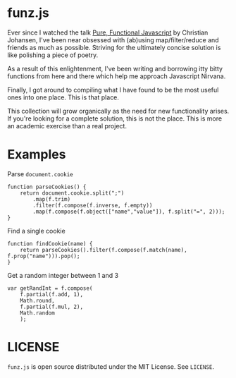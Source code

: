 funz.js
====

Ever since I watched the talk [Pure, Functional Javascript](https://vimeo.com/49384334) by Christian Johansen, I've been near obsessed with (ab)using map/filter/reduce and friends as much as possible. Striving for the ultimately concise solution is like polishing a piece of poetry.

As a result of this enlightenment, I've been writing and borrowing itty bitty functions from here and there which help me approach Javascript Nirvana.

Finally, I got around to compiling what I have found to be the most useful ones into one place. This is that place.

This collection will grow organically as the need for new functionality arises. If you're looking for a complete solution, this is not the place. This is more an academic exercise than a real project.

Examples
========

Parse `document.cookie`

    function parseCookies() {
        return document.cookie.split(";")
            .map(f.trim)
            .filter(f.compose(f.inverse, f.empty))
            .map(f.compose(f.object(["name","value"]), f.split("=", 2)));
    }

Find a single cookie

    function findCookie(name) {
        return parseCookies().filter(f.compose(f.match(name), f.prop("name"))).pop();
    }

Get a random integer between 1 and 3

    var getRandInt = f.compose(
        f.partial(f.add, 1),
        Math.round,
        f.partial(f.mul, 2),
        Math.random
        );

LICENSE
=======

`funz.js` is open source distributed under the MIT License. See `LICENSE`.
